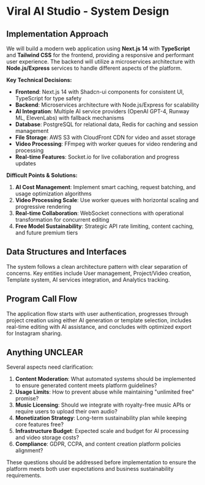# Viral AI Studio - System Design

## Implementation Approach

We will build a modern web application using **Next.js 14** with **TypeScript** and **Tailwind CSS** for the frontend, providing a responsive and performant user experience. The backend will utilize a microservices architecture with **Node.js/Express** services to handle different aspects of the platform.

**Key Technical Decisions:**
- **Frontend**: Next.js 14 with Shadcn-ui components for consistent UI, TypeScript for type safety
- **Backend**: Microservices architecture with Node.js/Express for scalability
- **AI Integration**: Multiple AI service providers (OpenAI GPT-4, Runway ML, ElevenLabs) with fallback mechanisms
- **Database**: PostgreSQL for relational data, Redis for caching and session management
- **File Storage**: AWS S3 with CloudFront CDN for video and asset storage
- **Video Processing**: FFmpeg with worker queues for video rendering and processing
- **Real-time Features**: Socket.io for live collaboration and progress updates

**Difficult Points & Solutions:**
1. **AI Cost Management**: Implement smart caching, request batching, and usage optimization algorithms
2. **Video Processing Scale**: Use worker queues with horizontal scaling and progressive rendering
3. **Real-time Collaboration**: WebSocket connections with operational transformation for concurrent editing
4. **Free Model Sustainability**: Strategic API rate limiting, content caching, and future premium tiers

## Data Structures and Interfaces

The system follows a clean architecture pattern with clear separation of concerns. Key entities include User management, Project/Video creation, Template system, AI services integration, and Analytics tracking.

## Program Call Flow

The application flow starts with user authentication, progresses through project creation using either AI generation or template selection, includes real-time editing with AI assistance, and concludes with optimized export for Instagram sharing.

## Anything UNCLEAR

Several aspects need clarification:
1. **Content Moderation**: What automated systems should be implemented to ensure generated content meets platform guidelines?
2. **Usage Limits**: How to prevent abuse while maintaining "unlimited free" promise?
3. **Music Licensing**: Should we integrate with royalty-free music APIs or require users to upload their own audio?
4. **Monetization Strategy**: Long-term sustainability plan while keeping core features free?
5. **Infrastructure Budget**: Expected scale and budget for AI processing and video storage costs?
6. **Compliance**: GDPR, CCPA, and content creation platform policies alignment?

These questions should be addressed before implementation to ensure the platform meets both user expectations and business sustainability requirements.